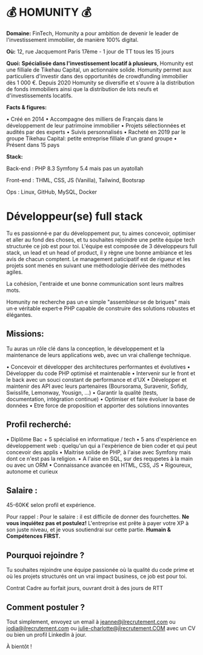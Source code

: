 # 💰 HOMUNITY 💰 # 

**Domaine:** FinTech, Homunity a pour ambition de devenir le leader de l'investissement immobilier, de manière 100% digital. 

**Où:** 12, rue Jacquemont Paris 17ème - 1 jour de TT tous les 15 jours 

**Quoi:** **Spécialisée dans l'investissement locatif à plusieurs**, Homunity est une filliale de Tikehau Capital, un actionnaire solide. Homunity permet aux particuliers d'investir dans des opportunités de crowdfunding immobilier dès 1 000 €. 
Depuis 2020 Homunity se diversifie et s'ouvre à la distribution de fonds immobiliers ainsi que la distribution de lots neufs et d'investissements locatifs.

**Facts & figures:**

• Créé en 2014
• Accompagne des milliers de Français dans le développement de leur patrimoine immobilier 
• Projets sélectionnées et audités par des experts 
• Suivis personnalisés 
• Racheté en 2019 par le groupe Tikehau Capital: petite entreprise filliale d'un grand groupe
• Présent dans 15 pays  


**Stack:**

Back-end : PHP 8.3 Symfony 5.4 mais pas un ayatollah 

Front-end : THML, CSS, JS (Vanilla), Tailwind, Bootsrap

Ops : Linux, GitHub, MySQL, Docker 


# Développeur(se) full stack 

Tu es passionné·e par du développement pur, tu aimes concevoir, optimiser et aller au fond des choses, et tu souhaites rejoindre une petite équipe tech structurée ce job est pour toi. 
L'équipe est composée de 3 développeurs full stack, un lead et un head of product, il y règne une bonne ambiance et les avis de chacun comptent. Le management paticipatif est de rigueur et les projets sont menés en suivant une méthodologie dérivée des méthodes agiles. 

La cohésion, l'entraide et une bonne communication sont leurs maîtres mots. 

Homunity ne recherche pas un·e simple "assembleur·se de briques" mais un·e véritable expert·e PHP capable de construire des solutions robustes et élégantes. 


## Missions:

Tu auras un rôle clé dans la conception, le développement et la maintenance de leurs applications web, avec un vrai challenge technique.

• Concevoir et développer des architectures performantes et évolutives
• Développer du code PHP optimisé et maintenable
• Intervenir sur le front et le back avec un souci constant de performance et d’UX
• Développer et maintenir des API avec leurs partenaires (Boursorama, Suravenir, Sofidy, Swisslife, Lemonway, Yousign, …)
• Garantir la qualité (tests, documentation, intégration continue)
• Optimiser et faire évoluer la base de données
• Etre force de proposition et apporter des solutions innovantes

## Profil recherché:

• Diplôme Bac + 5 spécialisé en informatique / tech 
• 5 ans d'expèrience en développement web : quelqu'un qui a l'expèrience de bien coder et qui peut concevoir des applis
• Maitrise solide de PHP, à l'aise avec Symfony mais dont ce n'est pas la religion. 
• A l'aise en SQL, sur des requpetes à la main ou avec un ORM 
• Connaissance avancée en HTML, CSS, JS 
• Rigoureux, autonome et curieux

## Salaire : 

 45-60K€ selon profil et expérience. 

Pour rappel :  Pour le salaire : il est difficile de donner des fourchettes. **Ne vous inquiétez pas et postulez!** L'entreprise est prête à payer votre XP à son juste niveau, et je vous soutiendrai sur cette partie. **Humain & Compétences FIRST.**

## Pourquoi rejoindre ?

Tu souhaites rejoindre une équipe passionée où la qualité du code prime et où les projets structurés ont un vrai impact business, ce job est pour toi. 

Contrat Cadre au forfait jours, ouvrant droit à des jours de RTT

## Comment postuler ?

Tout simplement, envoyez un email à jeanne@jlrecrutement.com ou jodia@jlrecrutement.com ou julie-charlotte@jlrecrutement.COM avec un CV ou bien un profil LinkedIn à jour. 

À bientôt ! 